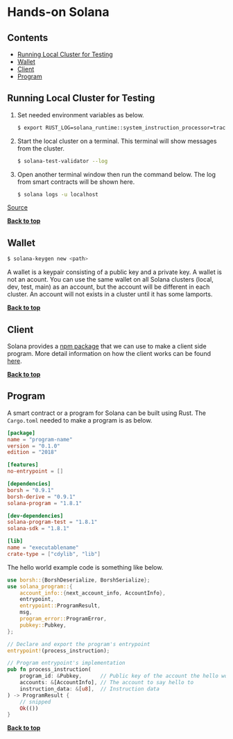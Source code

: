 # Hands-on Solana

## Contents

- [Running Local Cluster for Testing](#running-local-cluster-for-testing)
- [Wallet](#wallet)
- [Client](#client)
- [Program](#program)

## Running Local Cluster for Testing

1. Set needed environment variables as below.

   ```bash
   $ export RUST_LOG=solana_runtime::system_instruction_processor=trace,solana_runtime::message_processor=info,solana_bpf_loader=debug,solana_rbpf=debug
   ```

2. Start the local cluster on a terminal. This terminal will show messages from the cluster.

   ```bash
   $ solana-test-validator --log
   ```

3. Open another terminal window then run the command below. The log from smart contracts will be shown here.

   ```bash
   $ solana logs -u localhost
   ```

[Source](https://docs.solana.com/developing/on-chain-programs/debugging)

[**Back to top**](#contents)

## Wallet

```bash
$ solana-keygen new <path>
```

A wallet is a keypair consisting of a public key and a private key. A wallet is not an acount. You can use the same wallet on all Solana clusters (local, dev, test, main) as an account, but the account will be different in each cluster. An account will not exists in a cluster until it has some lamports.

[**Back to top**](#contents)

## Client

Solana provides a [npm package](https://www.npmjs.com/package/@solana/web3.js) that we can use to make a client side program. More detail information on how the client works can be found [here](./client).

[**Back to top**](#contents)

## Program

A smart contract or a program for Solana can be built using Rust. The `Cargo.toml` needed to make a program is as below.

```toml
[package]
name = "program-name"
version = "0.1.0"
edition = "2018"

[features]
no-entrypoint = []

[dependencies]
borsh = "0.9.1"
borsh-derive = "0.9.1"
solana-program = "1.8.1"

[dev-dependencies]
solana-program-test = "1.8.1"
solana-sdk = "1.8.1"

[lib]
name = "executablename"
crate-type = ["cdylib", "lib"]
```

The hello world example code is something like below.

```rust
use borsh::{BorshDeserialize, BorshSerialize};
use solana_program::{
    account_info::{next_account_info, AccountInfo},
    entrypoint,
    entrypoint::ProgramResult,
    msg,
    program_error::ProgramError,
    pubkey::Pubkey,
};

// Declare and export the program's entrypoint
entrypoint!(process_instruction);

// Program entrypoint's implementation
pub fn process_instruction(
    program_id: &Pubkey,      // Public key of the account the hello world program was loaded into
    accounts: &[AccountInfo], // The account to say hello to
    instruction_data: &[u8],  // Instruction data
) -> ProgramResult {
    // snipped
    Ok(())
}
```

[**Back to top**](#contents)
